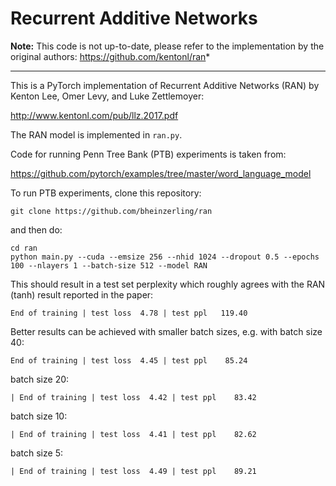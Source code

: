# Recurrent Additive Networks

**Note:** This code is not up-to-date, please refer to the implementation by the original authors: https://github.com/kentonl/ran*

---

This is a PyTorch implementation of Recurrent Additive Networks (RAN) by Kenton Lee, 
Omer Levy, and Luke Zettlemoyer:

http://www.kentonl.com/pub/llz.2017.pdf

The RAN model is implemented in `ran.py`.


Code for running Penn Tree Bank (PTB) experiments is taken from:

https://github.com/pytorch/examples/tree/master/word_language_model


To run PTB experiments, clone this repository: 

```
git clone https://github.com/bheinzerling/ran
```

and then do:

```
cd ran
python main.py --cuda --emsize 256 --nhid 1024 --dropout 0.5 --epochs 100 --nlayers 1 --batch-size 512 --model RAN
```

This should result in a test set perplexity which roughly agrees with the RAN (tanh) result reported in the paper:

```
End of training | test loss  4.78 | test ppl   119.40
```

Better results can be achieved with smaller batch sizes, e.g. with batch size 40:

```
End of training | test loss  4.45 | test ppl    85.24
```

batch size 20:

```
| End of training | test loss  4.42 | test ppl    83.42
```

batch size 10:

```
| End of training | test loss  4.41 | test ppl    82.62
```

batch size 5:

```
| End of training | test loss  4.49 | test ppl    89.21
```
